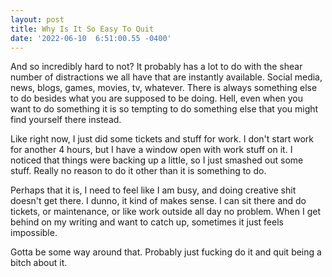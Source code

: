 ```yaml
--- 
layout: post 
title: Why Is It So Easy To Quit 
date: '2022-06-10  6:51:00.55 -0400' 
--- 
```

And so incredibly hard to not? It probably has a lot to do with the shear number of distractions we all have 
that are instantly available. Social media, news, blogs, games, movies, tv, whatever. There is always something 
else to do besides what you are supposed to be doing. Hell, even when you want to do something it is so tempting 
to do something else that you might find yourself there instead.

Like right now, I just did some tickets and stuff for work. I don't start work for another 4 hours, but I have a 
window open with work stuff on it. I noticed that things were backing up a little, so I just smashed out some 
stuff. Really no reason to do it other than it is something to do.

Perhaps that it is, I need to feel like I am busy, and doing creative shit doesn't get there. I dunno, it kind 
of makes sense. I can sit there and do tickets, or maintenance, or like work outside all day no problem. When I 
get behind on my writing and want to catch up, sometimes it just feels impossible.

Gotta be some way around that. Probably just fucking do it and quit being a bitch about it. 
